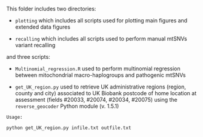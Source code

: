 This folder includes two directories:


- `plotting` which includes all scripts used for plotting main figures and extended data figures

- `recalling` which includes all scripts used to perform manual mtSNVs variant recalling

and three scripts:

- `Multinomial_regression.R` used to perform multinomial regression between mitochondrial macro-haplogroups and pathogenic mtSNVs

- `get_UK_region.py` used to retrieve UK administrative regions (region, county and city) associated to UK Biobank postcode of home location at assessment (fields #20033, #20074, #20034, #20075) using the `reverse_geocoder` Python module (v. 1.5.1)

```
Usage:

python get_UK_region.py infile.txt outfile.txt
```

